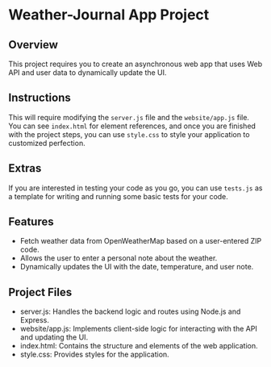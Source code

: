 # Weather-Journal App Project

## Overview
This project requires you to create an asynchronous web app that uses Web API and user data to dynamically update the UI. 

## Instructions
This will require modifying the `server.js` file and the `website/app.js` file. You can see `index.html` for element references, and once you are finished with the project steps, you can use `style.css` to style your application to customized perfection.

## Extras
If you are interested in testing your code as you go, you can use `tests.js` as a template for writing and running some basic tests for your code.

## Features
- Fetch weather data from OpenWeatherMap based on a user-entered ZIP code.
- Allows the user to enter a personal note about the weather.
- Dynamically updates the UI with the date, temperature, and user note.

## Project Files
- server.js: Handles the backend logic and routes using Node.js and Express.
- website/app.js: Implements client-side logic for interacting with the API and updating the UI.
- index.html: Contains the structure and elements of the web application.
- style.css: Provides styles for the application.

